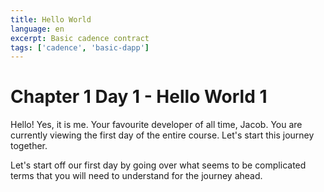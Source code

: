 ```yaml
---
title: Hello World
language: en
excerpt: Basic cadence contract
tags: ['cadence', 'basic-dapp']
---
```


# Chapter 1 Day 1 - Hello World 1

Hello! Yes, it is me. Your favourite developer of all time, Jacob. You are currently viewing the first day of the entire course. Let's start this journey together.

Let's start off our first day by going over what seems to be complicated terms that you will need to understand for the journey ahead.
